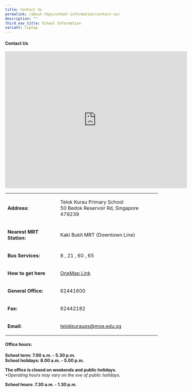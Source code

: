 ```yaml
---
title: Contact Us
permalink: /about-tkps/school-information/contact-us/
description: ""
third_nav_title: School Information
variant: tiptap
---
```

<h4><strong>Contact Us</strong></h4>
<div class="iframe-wrapper">
<iframe style="border:0;" height="450" width="600" allowfullscreen="true" frameborder="0" src="https://www.google.com/maps/embed?pb=!1m18!1m12!1m3!1d3988.7421044867087!2d103.909217314754!3d1.3308236990293683!2m3!1f0!2f0!3f0!3m2!1i1024!2i768!4f13.1!3m3!1m2!1s0x31da17fc2a4b143b%3A0x5e392d85530b0419!2sTelok%20Kurau%20Primary%20School!5e0!3m2!1sen!2ssg!4v1668762510284!5m2!1sen!2ssg"></iframe>
</div>
<p></p>
<table style="minWidth: 50px">
<colgroup>
<col>
<col>
</colgroup>
<tbody>
<tr>
<td rowspan="1" colspan="1">
<p><strong>Address:</strong>
</p>
</td>
<td rowspan="1" colspan="1">
<p>Telok Kurau Primary School
<br>50 Bedok Reservoir Rd, Singapore 479239</p>
</td>
</tr>
<tr>
<td rowspan="1" colspan="1">
<p><strong>Nearest MRT Station:</strong>
</p>
</td>
<td rowspan="1" colspan="1">
<p>Kaki Bukit MRT (Downtown Line)</p>
</td>
</tr>
<tr>
<td rowspan="1" colspan="1">
<p><strong>Bus Services:</strong>
</p>
</td>
<td rowspan="1" colspan="1">
<p>8 , 21 , 60 , 65</p>
</td>
</tr>
<tr>
<td rowspan="1" colspan="1">
<p><strong>How to get here</strong>
</p>
</td>
<td rowspan="1" colspan="1">
<p><a href="https://www.onemap.gov.sg/main/v2/?lat=1.331045863&amp;lng=103.910934" rel="noopener noreferrer nofollow" target="_blank">OneMap Link</a>
</p>
</td>
</tr>
<tr>
<td rowspan="1" colspan="1">
<p><strong>General Office:</strong>
</p>
</td>
<td rowspan="1" colspan="1">
<p>62441600</p>
</td>
</tr>
<tr>
<td rowspan="1" colspan="1">
<p><strong>Fax:</strong>
</p>
</td>
<td rowspan="1" colspan="1">
<p>62442182</p>
</td>
</tr>
<tr>
<td rowspan="1" colspan="1">
<p><strong>Email:</strong>
</p>
</td>
<td rowspan="1" colspan="1">
<p><a href="mailto:%5Btelokkuraups@moe.edu.sg%5D(mailto:telokkuraups@moe.edu.sg)" rel="noopener noreferrer nofollow" target="_blank">telokkuraups@moe.edu.sg</a>
</p>
</td>
</tr>
</tbody>
</table>
<p></p>
<h4><strong>Office hours:</strong></h4>
<p><strong>School term: 7.00 a.m. - 5.30 p.m.</strong>
<br><strong>School holidays: 8.00 a.m. - 5.00 p.m.</strong>
</p>
<p><strong>The office is closed on weekends and public holidays.</strong>
<br><em>*Operating hours may vary on the eve of public holidays.</em>
</p>
<p><strong>School hours: 7.30 a.m. - 1.30 p.m.</strong>
</p>
